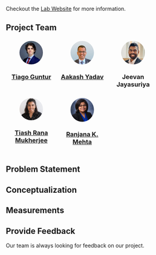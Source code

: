 
<style>
* {
  box-sizing: border-box;
}
.column {
  float: left;
  width: 33.33%;
  padding: 5px;
}
/* Clearfix (clear floats) */
.row::after {
  content: "";
  clear: both;
  display: table;
}
img {
  display: block;
  margin-left: auto;
  margin-right: auto;
}
.button {
  background-color: #4CAF50; /* Green */
  border: none;
  color: white;
  padding: 15px 32px;
  text-align: center;
  text-decoration: none;
  /* display in the center */
  display: block;
  font-size: 16px;
  margin: 4px 2px;
  cursor: pointer;
}
</style>

Checkout the [Lab Website](https://neuroergolab.org) for more information.

## Project Team

<div class="row">
  <div class="column">
    <img style="border-radius: 50%; width: 50%; float: center" src="assets/tiago.jpeg">
    <h3 style="text-align: center"><a href="https://www.linkedin.com/in/tiagogunter/">Tiago Guntur</a></h3>
  </div>
  <div class="column">
    <img style="border-radius: 50%; width: 50%; float: center" src="assets/aakash.jpg">
    <h3 style="text-align: center"><a href="https://nimrobotics.com/">Aakash Yadav</a></h3>
  </div>
  <div class="column">
    <img style="border-radius: 50%; width: 50%; float: center" src="assets/jeevan.jpg">
    <h3 style="text-align: center"><a>Jeevan Jayasuriya</a></h3>
  </div>
  <div class="column">
    <img style="border-radius: 50%; width: 50%; float: center" src="assets/tiash.jpeg">
    <h3 style="text-align: center"><a href="https://www.linkedin.com/in/tiashranamukherjee/">Tiash Rana Mukherjee</a></h3>
  </div>
  <div class="column">
    <img style="border-radius: 50%; width: 50%; float: center" src="assets/mehta.jpg">
    <h3 style="text-align: center"><a href="https://www.linkedin.com/in/ranjanamehta/">Ranjana K. Mehta</a></h3>
  </div>
</div>



## Problem Statement

## Conceptualization

## Measurements

## Provide Feedback
Our team is always looking for feedback on our project.
